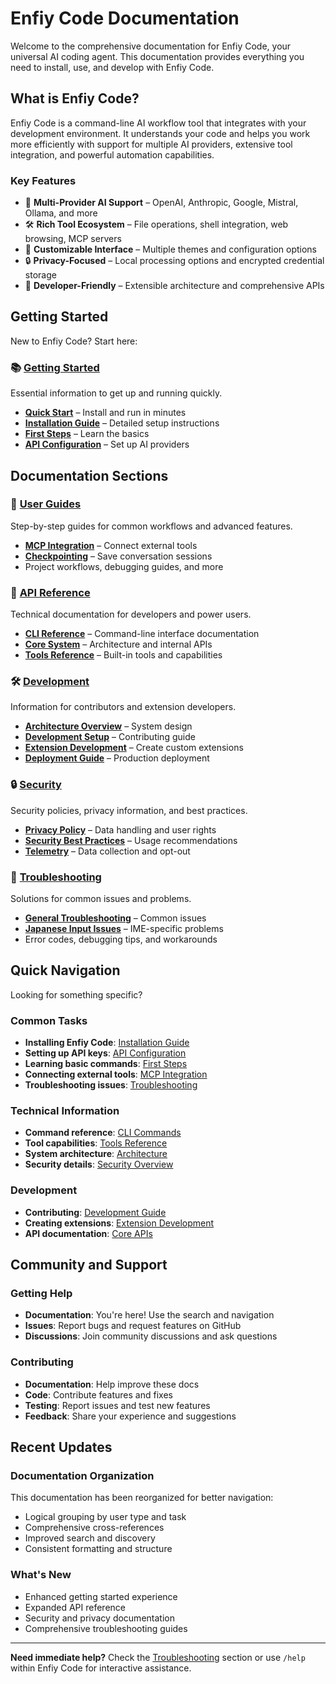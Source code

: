 # Enfiy Code Documentation

Welcome to the comprehensive documentation for Enfiy Code, your universal AI coding agent. This documentation provides everything you need to install, use, and develop with Enfiy Code.

## What is Enfiy Code?

Enfiy Code is a command-line AI workflow tool that integrates with your development environment. It understands your code and helps you work more efficiently with support for multiple AI providers, extensive tool integration, and powerful automation capabilities.

### Key Features
- 🤖 **Multi-Provider AI Support** – OpenAI, Anthropic, Google, Mistral, Ollama, and more
- 🛠️ **Rich Tool Ecosystem** – File operations, shell integration, web browsing, MCP servers
- 🎨 **Customizable Interface** – Multiple themes and configuration options
- 🔒 **Privacy-Focused** – Local processing options and encrypted credential storage
- 🚀 **Developer-Friendly** – Extensible architecture and comprehensive APIs

## Getting Started

New to Enfiy Code? Start here:

### 📚 [Getting Started](./getting-started/index.md)
Essential information to get up and running quickly.

- **[Quick Start](./getting-started/index.md#quick-start)** – Install and run in minutes
- **[Installation Guide](./getting-started/installation.md)** – Detailed setup instructions
- **[First Steps](./getting-started/first-steps.md)** – Learn the basics
- **[API Configuration](./getting-started/api-configuration.md)** – Set up AI providers

## Documentation Sections

### 🎯 [User Guides](./guides/index.md)
Step-by-step guides for common workflows and advanced features.

- **[MCP Integration](./guides/mcp-integration.md)** – Connect external tools
- **[Checkpointing](./guides/checkpointing.md)** – Save conversation sessions
- Project workflows, debugging guides, and more

### 🔧 [API Reference](./api/index.md)
Technical documentation for developers and power users.

- **[CLI Reference](./api/cli/index.md)** – Command-line interface documentation
- **[Core System](./api/core/index.md)** – Architecture and internal APIs
- **[Tools Reference](./api/tools/index.md)** – Built-in tools and capabilities

### 🛠️ [Development](./development/index.md)
Information for contributors and extension developers.

- **[Architecture Overview](./development/architecture.md)** – System design
- **[Development Setup](./development/index.md#development-setup)** – Contributing guide
- **[Extension Development](./development/extension.md)** – Create custom extensions
- **[Deployment Guide](./development/deployment.md)** – Production deployment

### 🔒 [Security](./security/index.md)
Security policies, privacy information, and best practices.

- **[Privacy Policy](./security/privacy-policy.md)** – Data handling and user rights
- **[Security Best Practices](./security/index.md#security-best-practices)** – Usage recommendations
- **[Telemetry](./security/telemetry.md)** – Data collection and opt-out

### 🚨 [Troubleshooting](./troubleshooting/index.md)
Solutions for common issues and problems.

- **[General Troubleshooting](./troubleshooting/index.md)** – Common issues
- **[Japanese Input Issues](./troubleshooting/japanese-input.md)** – IME-specific problems
- Error codes, debugging tips, and workarounds

## Quick Navigation

Looking for something specific?

### Common Tasks
- **Installing Enfiy Code**: [Installation Guide](./getting-started/installation.md)
- **Setting up API keys**: [API Configuration](./getting-started/api-configuration.md)
- **Learning basic commands**: [First Steps](./getting-started/first-steps.md)
- **Connecting external tools**: [MCP Integration](./guides/mcp-integration.md)
- **Troubleshooting issues**: [Troubleshooting](./troubleshooting/index.md)

### Technical Information
- **Command reference**: [CLI Commands](./api/cli/commands.md)
- **Tool capabilities**: [Tools Reference](./api/tools/index.md)
- **System architecture**: [Architecture](./development/architecture.md)
- **Security details**: [Security Overview](./security/index.md)

### Development
- **Contributing**: [Development Guide](./development/index.md)
- **Creating extensions**: [Extension Development](./development/extension.md)
- **API documentation**: [Core APIs](./api/core/index.md)

## Community and Support

### Getting Help
- **Documentation**: You're here! Use the search and navigation
- **Issues**: Report bugs and request features on GitHub
- **Discussions**: Join community discussions and ask questions

### Contributing
- **Documentation**: Help improve these docs
- **Code**: Contribute features and fixes
- **Testing**: Report issues and test new features
- **Feedback**: Share your experience and suggestions

## Recent Updates

### Documentation Organization
This documentation has been reorganized for better navigation:
- Logical grouping by user type and task
- Comprehensive cross-references
- Improved search and discovery
- Consistent formatting and structure

### What's New
- Enhanced getting started experience
- Expanded API reference
- Security and privacy documentation
- Comprehensive troubleshooting guides

---

**Need immediate help?** Check the [Troubleshooting](./troubleshooting/index.md) section or use `/help` within Enfiy Code for interactive assistance.